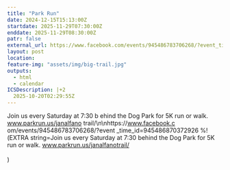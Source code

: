 ```yaml
---
title: "Park Run"
date: 2024-12-15T15:13:00Z
startdate: 2025-11-29T07:30:00Z
enddate: 2025-11-29T08:30:00Z
patr: false
external_url: https://www.facebook.com/events/945486783706268/?event_time_id=945486870372926
layout: post
location: 
feature-img: "assets/img/big-trail.jpg"
outputs:
  - html
  - calendar
ICSDescription: |+2
  2025-10-20T02:29:55Z
---
```


Join us every Saturday at 7:30 b  ehind the Dog Park for 5K run or   walk.  www.parkrun.us/janalfano  trail/\n\nhttps://www.facebook.c  om/events/945486783706268/?event  _time_id=945486870372926
%!(EXTRA string=Join us every Saturday at 7&#58;30 behind the Dog Park for 5K run or walk.  www.parkrun.us/janalfanotrail/<br>
  <br>
  )